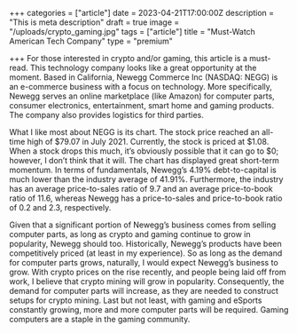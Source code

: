 +++
categories = ["article"]
date = 2023-04-21T17:00:00Z
description = "This is meta description"
draft = true
image = "/uploads/crypto_gaming.jpg"
tags = ["article"]
title = "Must-Watch American Tech Company"
type = "premium"

+++
For those interested in crypto and/or gaming, this article is a must-read. This technology company looks like a great opportunity at the moment. Based in California, Newegg Commerce Inc (NASDAQ: NEGG) is an e-commerce business with a focus on technology. More specifically, Newegg serves an online marketplace (like Amazon) for computer parts, consumer electronics, entertainment, smart home and gaming products. The company also provides logistics for third parties.

What I like most about NEGG is its chart. The stock price reached an all-time high of $79.07 in July 2021. Currently, the stock is priced at $1.08. When a stock drops this much, it’s obviously possible that it can go to $0; however, I don’t think that it will. The chart has displayed great short-term momentum. In terms of fundamentals, Newegg’s 4.19% debt-to-capital is much lower than the industry average of 41.91%. Furthermore, the industry has an average price-to-sales ratio of 9.7 and an average price-to-book ratio of 11.6, whereas Newegg has a price-to-sales and price-to-book ratio of 0.2 and 2.3, respectively.

Given that a significant portion of Newegg’s business comes from selling computer parts, as long as crypto and gaming continue to grow in popularity, Newegg should too. Historically, Newegg’s products have been competitively priced (at least in my experience). So as long as the demand for computer parts grows, naturally, I would expect Newegg’s business to grow. With crypto prices on the rise recently, and people being laid off from work, I believe that crypto mining will grow in popularity. Consequently, the demand for computer parts will increase, as they are needed to construct setups for crypto mining. Last but not least, with gaming and eSports constantly growing, more and more computer parts will be required. Gaming computers are a staple in the gaming community.